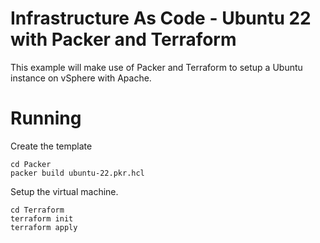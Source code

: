 # Infrastructure As Code - Ubuntu 22 with Packer and Terraform

This example will make use of Packer and Terraform to setup a Ubuntu instance on vSphere with Apache.

# Running

Create the template

```
cd Packer
packer build ubuntu-22.pkr.hcl
```

Setup the virtual machine.

```
cd Terraform
terraform init
terraform apply
```
